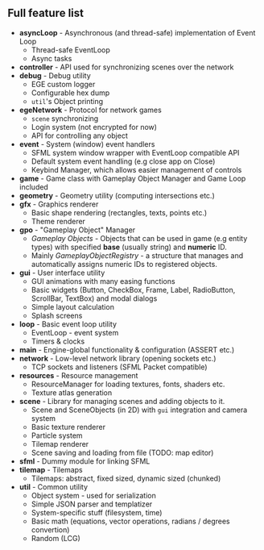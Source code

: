 ## Full feature list
* **asyncLoop** - Asynchronous (and thread-safe) implementation of Event Loop
    * Thread-safe EventLoop
    * Async tasks
* **controller** - API used for synchronizing scenes over the network
* **debug** - Debug utility
    * EGE custom logger
    * Configurable hex dump
    * `util`'s Object printing
* **egeNetwork** - Protocol for network games
    * `scene` synchronizing
    * Login system (not encrypted for now)
    * API for controlling any object
* **event** - System (window) event handlers
    * SFML system window wrapper with EventLoop compatible API
    * Default system event handling (e.g close app on Close)
    * Keybind Manager, which allows easier management of controls
* **game** - Game class with Gameplay Object Manager and Game Loop included
* **geometry** - Geometry utility (computing intersections etc.)
* **gfx** - Graphics renderer
    * Basic shape rendering (rectangles, texts, points etc.)
    * Theme renderer
* **gpo** - "Gameplay Object" Manager
    * *Gameplay Objects* - Objects that can be used in game (e.g entity types) with specified **base** (usually string) and **numeric** ID.
    * Mainly *GameplayObjectRegistry* - a structure that manages and automatically assigns numeric IDs to registered objects.
* **gui** - User interface utility
    * GUI animations with many easing functions
    * Basic widgets (Button, CheckBox, Frame, Label, RadioButton, ScrollBar, TextBox) and modal dialogs
    * Simple layout calculation
    * Splash screens
* **loop** - Basic event loop utility
    * EventLoop - event system
    * Timers & clocks
* **main** - Engine-global functionality & configuration (ASSERT etc.)
* **network** - Low-level network library (opening sockets etc.)
    * TCP sockets and listeners (SFML Packet compatible)
* **resources** - Resource management
    * ResourceManager for loading textures, fonts, shaders etc.
    * Texture atlas generation
* **scene** - Library for managing scenes and adding objects to it.
    * Scene and SceneObjects (in 2D) with `gui` integration and camera system
    * Basic texture renderer
    * Particle system
    * Tilemap renderer
    * Scene saving and loading from file (TODO: map editor)
* **sfml** - Dummy module for linking SFML
* **tilemap** - Tilemaps
    * Tilemaps: abstract, fixed sized, dynamic sized (chunked)
* **util** - Common utility
    * Object system - used for serialization
    * Simple JSON parser and templatizer
    * System-specific stuff (filesystem, time)
    * Basic math (equations, vector operations, radians / degrees convertion)
    * Random (LCG)

